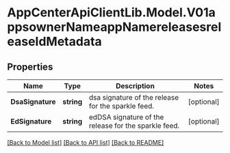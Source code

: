 # AppCenterApiClientLib.Model.V01appsownerNameappNamereleasesreleaseIdMetadata
## Properties

Name | Type | Description | Notes
------------ | ------------- | ------------- | -------------
**DsaSignature** | **string** | dsa signature of the release for the sparkle feed. | [optional] 
**EdSignature** | **string** | edDSA signature of the release for the sparkle feed. | [optional] 

[[Back to Model list]](../README.md#documentation-for-models) [[Back to API list]](../README.md#documentation-for-api-endpoints) [[Back to README]](../README.md)

